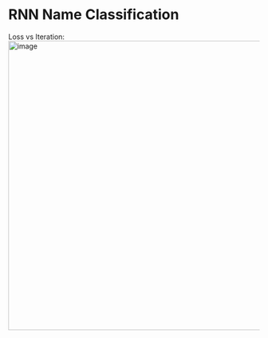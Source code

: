 # RNN Name Classification


Loss vs Iteration:
<img width="582" alt="image" src="https://github.com/vishalj0501/rnn-name-classification/assets/92500255/c947d17b-3ecc-4640-9791-0bbd1e6dfa65">
